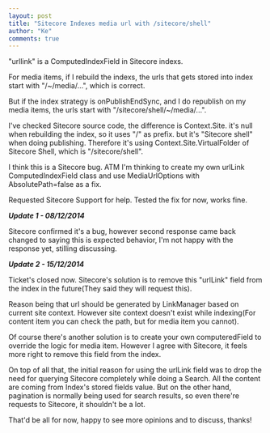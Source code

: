```yaml
--- 
layout: post
title: "Sitecore Indexes media url with /sitecore/shell"
author: "Ke"
comments: true
---
```

"urllink" is a ComputedIndexField in Sitecore indexs.

For media items, if I rebuild the indexs, the urls that gets stored into index start with "/~/media/...", which is correct.

But if the index strategy is onPublishEndSync, and I do republish on my media items, the urls start with "/sitecore/shell/~/media/...".

I've checked Sitecore source code, the difference is Context.Site. it's null when rebuilding the index, so it uses "/" as prefix. but it's "Sitecore shell" when doing publishing. Therefore it's using Context.Site.VirtualFolder of Sitecore Shell, which is "/sitecore/shell".

I think this is a Sitecore bug. ATM I'm thinking to create my own urlLink ComputedIndexField class and use MediaUrlOptions with AbsolutePath=false as a fix.

Requested Sitecore Support for help. Tested the fix for now, works fine.

*__Update 1 - 08/12/2014__*

Sitecore confirmed it's a bug, however second response came back changed to saying this is expected behavior, I'm not happy with the response yet, stilling discussing.

*__Update 2 - 15/12/2014__*

Ticket's closed now. Sitecore's solution is to remove this "urlLink" field from the index in the future(They said they will request this).

Reason being that url should be generated by LinkManager based on current site context. However site context doesn't exist while indexing(For content item you can check the path, but for media item you cannot).

Of course there's another solution is to create your own computeredField to override the logic for media item. However I agree with Sitecore, it feels more right to remove this field from the index.

On top of all that, the initial reason for using the urlLink field was to drop the need for querying Sitecore completely while doing a Search. All the content are coming from Index's stored fields value. But on the other hand, pagination is normally being used for search results, so even there're requests to Sitecore, it shouldn't be a lot.

That'd be all for now, happy to see more opinions and to discuss, thanks!